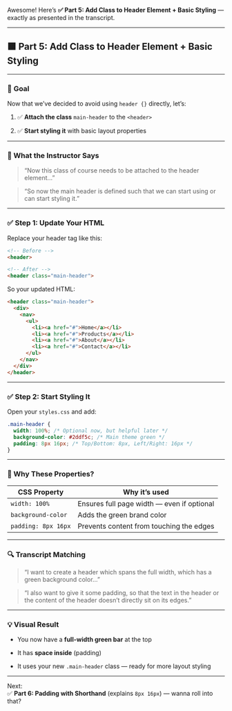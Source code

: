 Awesome! Here’s **✅ Part 5: Add Class to Header Element + Basic Styling** — exactly as presented in the transcript.

---

## 🟩 Part 5: Add Class to Header Element + Basic Styling

---

### 🎯 **Goal**

Now that we’ve decided to avoid using `header {}` directly, let’s:

1. ✅ **Attach the class** `main-header` to the `<header>`
    
2. ✅ **Start styling it** with basic layout properties
    

---

### 🧠 What the Instructor Says

> “Now this class of course needs to be attached to the header element…”

> “So now the main header is defined such that we can start using or can start styling it.”

---

### ✅ Step 1: Update Your HTML

Replace your header tag like this:

```html
<!-- Before -->
<header>

<!-- After -->
<header class="main-header">
```

So your updated HTML:

```html
<header class="main-header">
  <div>
    <nav>
      <ul>
        <li><a href="#">Home</a></li>
        <li><a href="#">Products</a></li>
        <li><a href="#">About</a></li>
        <li><a href="#">Contact</a></li>
      </ul>
    </nav>
  </div>
</header>
```

---

### ✅ Step 2: Start Styling It

Open your `styles.css` and add:

```css
.main-header {
  width: 100%; /* Optional now, but helpful later */
  background-color: #2ddf5c; /* Main theme green */
  padding: 8px 16px; /* Top/Bottom: 8px, Left/Right: 16px */
}
```

---

### 🧠 Why These Properties?

|CSS Property|Why it’s used|
|---|---|
|`width: 100%`|Ensures full page width — even if optional|
|`background-color`|Adds the green brand color|
|`padding: 8px 16px`|Prevents content from touching the edges|

---

### 🔍 Transcript Matching

> “I want to create a header which spans the full width, which has a green background color…”

> “I also want to give it some padding, so that the text in the header or the content of the header doesn’t directly sit on its edges.”

---

### 💡 Visual Result

- You now have a **full-width green bar** at the top
    
- It has **space inside** (padding)
    
- It uses your new `.main-header` class — ready for more layout styling
    

---

Next:  
✅ **Part 6: Padding with Shorthand** (explains `8px 16px`) — wanna roll into that?